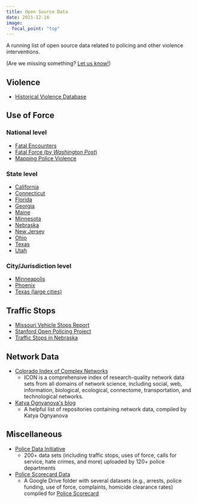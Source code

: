 ```yaml
---
title: Open Source Data
date: 2021-12-16
image:
  focal_point: "top"
---
```


A running list of open source data related to policing and other violence interventions.

<!--more-->

(Are we missing something? [Let us know!](mailto:viprlabuno@gmail.com))

## **Violence**

* [Historical Violence Database](https://cjrc.osu.edu/research/interdisciplinary/hvd)

## **Use of Force**

### National level

* [Fatal Encounters](https://fatalencounters.org)
* [Fatal Force (by *Washington Post*)](https://github.com/washingtonpost/data-police-shootings)
* [Mapping Police Violence](https://mappingpoliceviolence.org)

### State level

* [California](https://openjustice.doj.ca.gov/data)
* [Connecticut](https://portal.ct.gov/DESPP/Division-of-State-Police/Transparency-Portal/Officer-Involved-Shooting-Investigations)
* [Florida](https://projects.tampabay.com/projects/2017/investigations/florida-police-shootings/database/)
* [Georgia](https://gbi.georgia.gov/news/2021-12-10/2021-officer-involved-shootings)
* [Maine](https://www.maine.gov/ag/news/shooting_reports_archive.shtml)
* [Minnesota](https://www.startribune.com/every-police-involved-death-in-minnesota-since-2000/502088871/)
* [Nebraska](https://ncc.nebraska.gov/deaths-law-enforcement-custody)
* [New Jersey](https://force.nj.com/database/state)
* [Ohio](https://dpsoibrspext.azurewebsites.net/UOF)
* [Texas](https://oagtx.force.com/oisreports/apex/OISReportsPage)
* [Utah](https://www.sltrib.com/shotsfired/)

### City/Jurisdiction level

* [ Minneapolis](https://opendata.minneapolismn.gov/datasets/cityoflakes::police-officer-involved-shootings/about)
* [Phoenix](https://www.phoenixopendata.com/showcase/officer-involved-shooting-ois-incidents)
* [Texas (large cities)](https://apps.texastribune.org/unholstered/)

## **Traffic Stops**

* [Missouri Vehicle Stops Report](https://ago.mo.gov/home/vehicle-stops-report)
* [Stanford Open Policing Project](https://openpolicing.stanford.edu/)
* [Traffic Stops in Nebraska](https://ncc.nebraska.gov/traffic-stops-nebraska)

## **Network Data**

* [Colorado Index of Complex Networks](https://icon.colorado.edu/#!/)
  - ICON is a comprehensive index of research-quality network data sets from all domains of network science, including social, web, information, biological, ecological, connectome, transportation, and technological networks.
* [Katya Ognyanova's blog](https://kateto.net/2016/05/network-datasets/)
  - A helpful list of repositories containing network data, compiled by Katya Ognyanova

## **Miscellaneous**

* [Police Data Initiative](https://www.policedatainitiative.org/datasets/)
  - 200+ data sets (including traffic stops, uses of force, calls for service, hate crimes, and more) uploaded by 120+ police departments 
* [Police Scorecard Data](https://drive.google.com/drive/folders/1iivJXgHgyXF9RR-wKYLnpXwXRCGVXlpE)
  - A Google Drive folder with several datasets (e.g., arrests, police funding, use of force, complaints, homicide clearance rates) compiled for [Police Scorecard](https://policescorecard.org/)